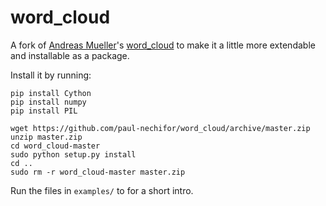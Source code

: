 word_cloud
==========

A fork of [Andreas Mueller](https://github.com/amueller)'s
[word_cloud](https://github.com/amueller/word_cloud) to make it a little more
extendable and installable as a package.

Install it by running:

    pip install Cython
    pip install numpy
    pip install PIL

    wget https://github.com/paul-nechifor/word_cloud/archive/master.zip
    unzip master.zip
    cd word_cloud-master
    sudo python setup.py install
    cd ..
    sudo rm -r word_cloud-master master.zip

Run the files in `examples/` to for a short intro.
